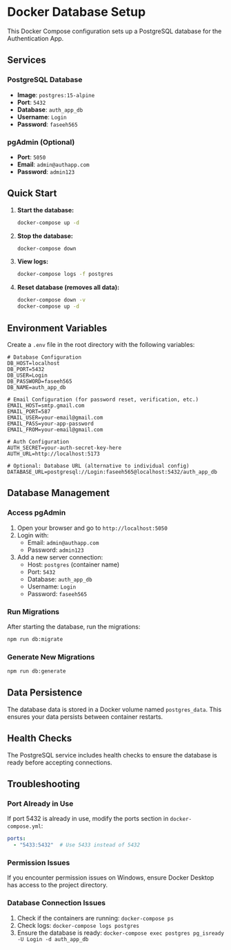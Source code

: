 # Docker Database Setup

This Docker Compose configuration sets up a PostgreSQL database for the Authentication App.

## Services

### PostgreSQL Database
- **Image**: `postgres:15-alpine`
- **Port**: `5432`
- **Database**: `auth_app_db`
- **Username**: `Login`
- **Password**: `faseeh565`

### pgAdmin (Optional)
- **Port**: `5050`
- **Email**: `admin@authapp.com`
- **Password**: `admin123`

## Quick Start

1. **Start the database:**
   ```bash
   docker-compose up -d
   ```

2. **Stop the database:**
   ```bash
   docker-compose down
   ```

3. **View logs:**
   ```bash
   docker-compose logs -f postgres
   ```

4. **Reset database (removes all data):**
   ```bash
   docker-compose down -v
   docker-compose up -d
   ```

## Environment Variables

Create a `.env` file in the root directory with the following variables:

```env
# Database Configuration
DB_HOST=localhost
DB_PORT=5432
DB_USER=Login
DB_PASSWORD=faseeh565
DB_NAME=auth_app_db

# Email Configuration (for password reset, verification, etc.)
EMAIL_HOST=smtp.gmail.com
EMAIL_PORT=587
EMAIL_USER=your-email@gmail.com
EMAIL_PASS=your-app-password
EMAIL_FROM=your-email@gmail.com

# Auth Configuration
AUTH_SECRET=your-auth-secret-key-here
AUTH_URL=http://localhost:5173

# Optional: Database URL (alternative to individual config)
DATABASE_URL=postgresql://Login:faseeh565@localhost:5432/auth_app_db
```

## Database Management

### Access pgAdmin
1. Open your browser and go to `http://localhost:5050`
2. Login with:
   - Email: `admin@authapp.com`
   - Password: `admin123`
3. Add a new server connection:
   - Host: `postgres` (container name)
   - Port: `5432`
   - Database: `auth_app_db`
   - Username: `Login`
   - Password: `faseeh565`

### Run Migrations
After starting the database, run the migrations:

```bash
npm run db:migrate
```

### Generate New Migrations
```bash
npm run db:generate
```

## Data Persistence

The database data is stored in a Docker volume named `postgres_data`. This ensures your data persists between container restarts.

## Health Checks

The PostgreSQL service includes health checks to ensure the database is ready before accepting connections.

## Troubleshooting

### Port Already in Use
If port 5432 is already in use, modify the ports section in `docker-compose.yml`:
```yaml
ports:
  - "5433:5432"  # Use 5433 instead of 5432
```

### Permission Issues
If you encounter permission issues on Windows, ensure Docker Desktop has access to the project directory.

### Database Connection Issues
1. Check if the containers are running: `docker-compose ps`
2. Check logs: `docker-compose logs postgres`
3. Ensure the database is ready: `docker-compose exec postgres pg_isready -U Login -d auth_app_db`

